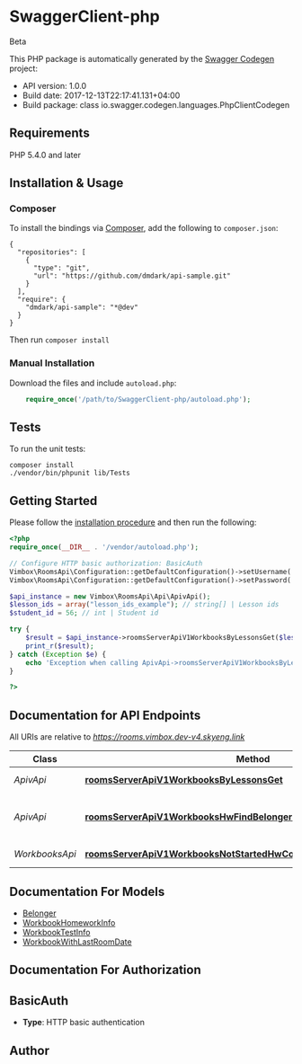 # SwaggerClient-php
Beta

This PHP package is automatically generated by the [Swagger Codegen](https://github.com/swagger-api/swagger-codegen) project:

- API version: 1.0.0
- Build date: 2017-12-13T22:17:41.131+04:00
- Build package: class io.swagger.codegen.languages.PhpClientCodegen

## Requirements

PHP 5.4.0 and later

## Installation & Usage
### Composer

To install the bindings via [Composer](http://getcomposer.org/), add the following to `composer.json`:

```
{
  "repositories": [
    {
      "type": "git",
      "url": "https://github.com/dmdark/api-sample.git"
    }
  ],
  "require": {
    "dmdark/api-sample": "*@dev"
  }
}
```

Then run `composer install`

### Manual Installation

Download the files and include `autoload.php`:

```php
    require_once('/path/to/SwaggerClient-php/autoload.php');
```

## Tests

To run the unit tests:

```
composer install
./vendor/bin/phpunit lib/Tests
```

## Getting Started

Please follow the [installation procedure](#installation--usage) and then run the following:

```php
<?php
require_once(__DIR__ . '/vendor/autoload.php');

// Configure HTTP basic authorization: BasicAuth
Vimbox\RoomsApi\Configuration::getDefaultConfiguration()->setUsername('YOUR_USERNAME');
Vimbox\RoomsApi\Configuration::getDefaultConfiguration()->setPassword('YOUR_PASSWORD');

$api_instance = new Vimbox\RoomsApi\Api\ApivApi();
$lesson_ids = array("lesson_ids_example"); // string[] | Lesson ids
$student_id = 56; // int | Student id

try {
    $result = $api_instance->roomsServerApiV1WorkbooksByLessonsGet($lesson_ids, $student_id);
    print_r($result);
} catch (Exception $e) {
    echo 'Exception when calling ApivApi->roomsServerApiV1WorkbooksByLessonsGet: ', $e->getMessage(), PHP_EOL;
}

?>
```

## Documentation for API Endpoints

All URIs are relative to *https://rooms.vimbox.dev-v4.skyeng.link*

Class | Method | HTTP request | Description
------------ | ------------- | ------------- | -------------
*ApivApi* | [**roomsServerApiV1WorkbooksByLessonsGet**](docs/Api/ApivApi.md#roomsserverapiv1workbooksbylessonsget) | **GET** /rooms/server-api/v1/workbooks/byLessons | Return workbooks with provided lessonIds
*ApivApi* | [**roomsServerApiV1WorkbooksHwFindBelongerForStudentAndStepPairsPost**](docs/Api/ApivApi.md#roomsserverapiv1workbookshwfindbelongerforstudentandsteppairspost) | **POST** /rooms/server-api/v1/workbooks/hw/findBelongerForStudentAndStepPairs | Найти \&quot;владельца\&quot;(ДЗ/Тест) для набора степ/студент.
*WorkbooksApi* | [**roomsServerApiV1WorkbooksNotStartedHwCountGet**](docs/Api/WorkbooksApi.md#roomsserverapiv1workbooksnotstartedhwcountget) | **GET** /rooms/server-api/v1/workbooks/notStartedHwCount | Return count not started homeworks


## Documentation For Models

 - [Belonger](docs/Model/Belonger.md)
 - [WorkbookHomeworkInfo](docs/Model/WorkbookHomeworkInfo.md)
 - [WorkbookTestInfo](docs/Model/WorkbookTestInfo.md)
 - [WorkbookWithLastRoomDate](docs/Model/WorkbookWithLastRoomDate.md)


## Documentation For Authorization


## BasicAuth

- **Type**: HTTP basic authentication


## Author




